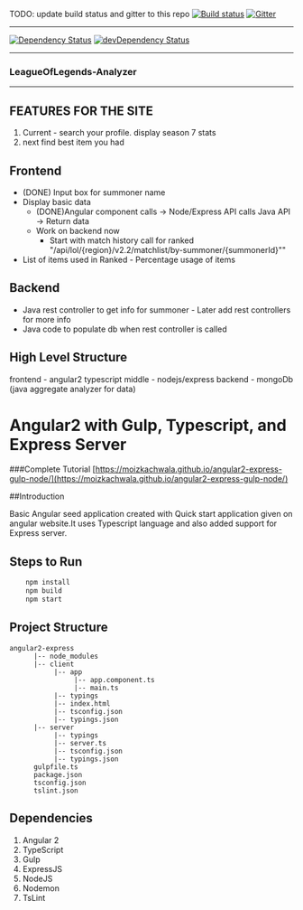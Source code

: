 TODO: update build status and gitter to this repo
[![Build status](https://ci.appveyor.com/api/projects/status/y7cp312hef8sju0w/branch/master?svg=true)](https://ci.appveyor.com/project/moizKachwala/angular2-express-mongo-gulp-node-typescript/branch/master)
[![Gitter](https://badges.gitter.im/moizKachwala/Angular2-express-mongo-gulp-node-typescript.svg)](https://gitter.im/moizKachwala/Angular2-express-mongo-gulp-node-typescript?utm_source=badge&utm_medium=badge&utm_campaign=pr-badge)

--- 

[![Dependency Status](https://david-dm.org/JumpingRock/LeagueAnalyzer-Angular2.svg)](https://david-dm.org/JumpingRock/LeagueAnalyzer-Angular2)
[![devDependency Status](https://david-dm.org/JumpingRock/LeagueAnalyzer-Angular2/dev-status.svg)](https://david-dm.org/JumpingRock/LeagueAnalyzer-Angular2#info=devDependencies)

----
### LeagueOfLegends-Analyzer

----
## FEATURES FOR THE SITE

1. Current - search your profile. display season 7 stats
2. next find best item you had

## Frontend
- (DONE) Input box for summoner name
- Display basic data
  - (DONE)Angular component calls -> Node/Express API calls Java API -> Return data
  - Work on backend now
      - Start with match history call for ranked "/api/lol/{region}/v2.2/matchlist/by-summoner/{summonerId}""
- List of items used in Ranked - Percentage usage of items


## Backend
- Java rest controller to get info for summoner - Later add rest controllers for more info
- Java code to populate db when rest controller is called


## High Level Structure
frontend - angular2 typescript
middle - nodejs/express
backend - mongoDb (java aggregate analyzer for data)



















# Angular2 with Gulp, Typescript, and Express Server

###Complete Tutorial [https://moizkachwala.github.io/angular2-express-gulp-node/](https://moizkachwala.github.io/angular2-express-gulp-node/)

##Introduction

Basic Angular seed application created with Quick start application given on angular website.It uses Typescript language and also added support for Express server.

## Steps to Run
```sh
    npm install
    npm build
    npm start
```

## Project Structure

```
angular2-express
      |-- node_modules
      |-- client
           |-- app
                |-- app.component.ts
                |-- main.ts
           |-- typings
           |-- index.html
           |-- tsconfig.json
           |-- typings.json
      |-- server
           |-- typings
           |-- server.ts
           |-- tsconfig.json
           |-- typings.json
      gulpfile.ts
      package.json
      tsconfig.json
      tslint.json
```

## Dependencies

1. Angular 2
2. TypeScript
3. Gulp
4. ExpressJS
5. NodeJS
6. Nodemon
7. TsLint


